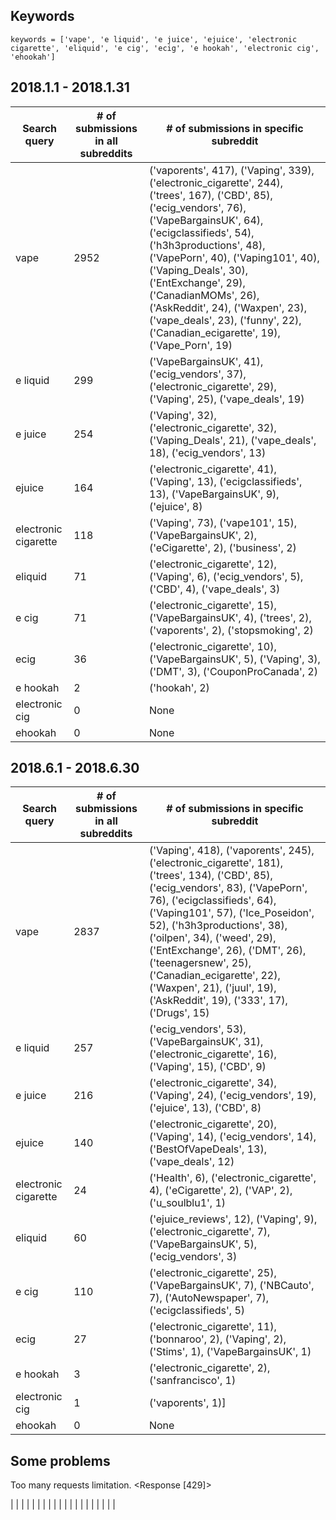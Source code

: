 

## Keywords
```
keywords = ['vape', 'e liquid', 'e juice', 'ejuice', 'electronic cigarette', 'eliquid', 'e cig', 'ecig', 'e hookah', 'electronic cig', 'ehookah']
```

## 2018.1.1 - 2018.1.31

| Search query | # of submissions in all subreddits  | # of submissions in specific subreddit  |
| ------------- | ----------------------- | ----------------------- |
| vape | 2952 | ('vaporents', 417), ('Vaping', 339), ('electronic_cigarette', 244), ('trees', 167), ('CBD', 85), ('ecig_vendors', 76), ('VapeBargainsUK', 64), ('ecigclassifieds', 54), ('h3h3productions', 48), ('VapePorn', 40), ('Vaping101', 40), ('Vaping_Deals', 30), ('EntExchange', 29), ('CanadianMOMs', 26), ('AskReddit', 24), ('Waxpen', 23), ('vape_deals', 23), ('funny', 22), ('Canadian_ecigarette', 19), ('Vape_Porn', 19) |
| e liquid | 299 | ('VapeBargainsUK', 41), ('ecig_vendors', 37), ('electronic_cigarette', 29), ('Vaping', 25), ('vape_deals', 19) |
| e juice | 254 | ('Vaping', 32), ('electronic_cigarette', 32), ('Vaping_Deals', 21), ('vape_deals', 18), ('ecig_vendors', 13) |
| ejuice | 164 | ('electronic_cigarette', 41), ('Vaping', 13), ('ecigclassifieds', 13), ('VapeBargainsUK', 9), ('ejuice', 8) |
| electronic cigarette | 118 | ('Vaping', 73), ('vape101', 15), ('VapeBargainsUK', 2), ('eCigarette', 2), ('business', 2)|
| eliquid | 71 | ('electronic_cigarette', 12), ('Vaping', 6), ('ecig_vendors', 5), ('CBD', 4), ('vape_deals', 3) |
| e cig | 71 | ('electronic_cigarette', 15), ('VapeBargainsUK', 4), ('trees', 2), ('vaporents', 2), ('stopsmoking', 2) |
| ecig | 36 | ('electronic_cigarette', 10), ('VapeBargainsUK', 5), ('Vaping', 3), ('DMT', 3), ('CouponProCanada', 2) |
| e hookah | 2 | ('hookah', 2) |
| electronic cig | 0 | None |
| ehookah | 0 | None |

## 2018.6.1 - 2018.6.30

| Search query | # of submissions in all subreddits  | # of submissions in specific subreddit  |
| ------------- | ----------------------- | ----------------------- |
| vape | 2837 | ('Vaping', 418), ('vaporents', 245), ('electronic_cigarette', 181), ('trees', 134), ('CBD', 85), ('ecig_vendors', 83), ('VapePorn', 76), ('ecigclassifieds', 64), ('Vaping101', 57), ('Ice_Poseidon', 52), ('h3h3productions', 38), ('oilpen', 34), ('weed', 29), ('EntExchange', 26), ('DMT', 26), ('teenagersnew', 25), ('Canadian_ecigarette', 22), ('Waxpen', 21), ('juul', 19), ('AskReddit', 19), ('333', 17), ('Drugs', 15) |
| e liquid | 257 | ('ecig_vendors', 53), ('VapeBargainsUK', 31), ('electronic_cigarette', 16), ('Vaping', 15), ('CBD', 9) |
| e juice | 216 | ('electronic_cigarette', 34), ('Vaping', 24), ('ecig_vendors', 19), ('ejuice', 13), ('CBD', 8) |
| ejuice | 140 | ('electronic_cigarette', 20), ('Vaping', 14), ('ecig_vendors', 14), ('BestOfVapeDeals', 13), ('vape_deals', 12) |
| electronic cigarette | 24 | ('Health', 6), ('electronic_cigarette', 4), ('eCigarette', 2), ('VAP', 2), ('u_soulblu1', 1)|
| eliquid | 60 | ('ejuice_reviews', 12), ('Vaping', 9), ('electronic_cigarette', 7), ('VapeBargainsUK', 5), ('ecig_vendors', 3) |
| e cig | 110 | ('electronic_cigarette', 25), ('VapeBargainsUK', 7), ('NBCauto', 7), ('AutoNewspaper', 7), ('ecigclassifieds', 5) |
| ecig | 27 | ('electronic_cigarette', 11), ('bonnaroo', 2), ('Vaping', 2), ('Stims', 1), ('VapeBargainsUK', 1) |
| e hookah | 3 | ('electronic_cigarette', 2), ('sanfrancisco', 1) |
| electronic cig | 1 | ('vaporents', 1)] |
| ehookah | 0 | None |

## Some problems
Too many requests limitation. <Response [429]>



|  |  |  |
|  |  |  |
|  |  |  |
|  |  |  |
|  |  |  |

